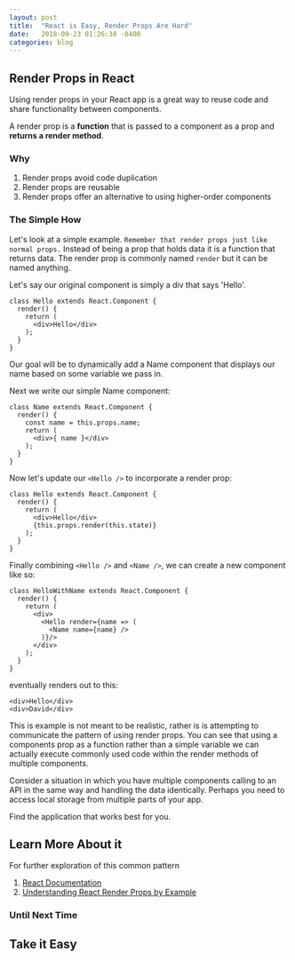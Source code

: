 ```yaml
---
layout: post
title:  "React is Easy, Render Props Are Hard"
date:   2018-09-23 01:26:30 -0400
categories: blog
---
```


## Render Props in React
Using render props in your React app is a great way to reuse code and share functionality between components.

A render prop is a **function** that is passed to a component as a prop and **returns a render method**.

### Why
1. Render props avoid code duplication
2. Render props are reusable
3. Render props offer an alternative to using higher-order components

### The Simple How
Let's look at a simple example. `Remember that render props just like normal props.` Instead of being a prop that holds data it is a function that returns data. The render prop is commonly named `render` but it can be named anything.

Let's say our original component is simply a div that says 'Hello'.
```
class Hello extends React.Component {
  render() {
    return (
      <div>Hello</div>
    );
  }
}
```

Our goal will be to dynamically add a Name component that displays our name based on some variable we pass in.

Next we write our simple Name component:
```
class Name extends React.Component {
  render() {
    const name = this.props.name;
    return (
      <div>{ name }</div>
    );
  }
}
```

Now let's update our `<Hello />` to incorporate a render prop:
```
class Hello extends React.Component {
  render() {
    return (
      <div>Hello</div>
      {this.props.render(this.state)}
    );
  }
}
```

Finally combining `<Hello />` and `<Name />`, we can create a new component like so:
```
class HelloWithName extends React.Component {
  render() {
    return (
      <div>
        <Hello render={name => (
          <Name name={name} />
        )}/>
      </div>
    );
  }
}
```
eventually renders out to this:
```
<div>Hello</div>
<div>David</div>
```

This is example is not meant to be realistic, rather is is attempting to communicate the pattern of using render props. You can see that using a components prop as a function rather than a simple variable we can actually execute commonly used code within the render methods of multiple components.

Consider a situation in which you have multiple components calling to an API in the same way and handling the data identically. Perhaps you need to access local storage from multiple parts of your app.

Find the application that works best for you.

## Learn More About it
 For further exploration of this common pattern

1. [React Documentation](https://reactjs.org/docs/render-props.html)
2. [Understanding React Render Props by Example](https://levelup.gitconnected.com/understanding-react-render-props-by-example-71f2162fd0f2)

### Until Next Time

## Take it Easy
